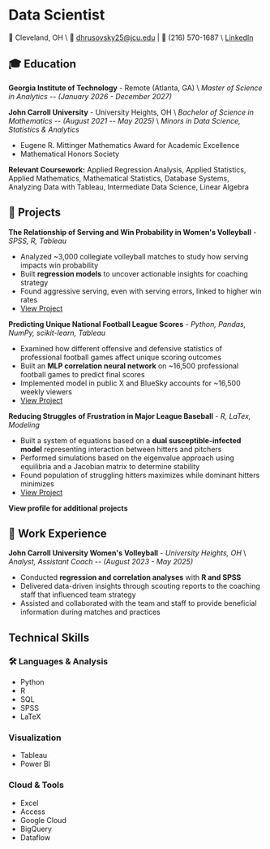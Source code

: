 # Data Scientist

📍 Cleveland, OH \\
📧 dhrusovsky25@jcu.edu | 📱 (216) 570-1687  \\
[LinkedIn](https://www.linkedin.com/in/daniel-hrusovsky-8118492b0)

## 🎓 Education

**Georgia Institute of Technology** - Remote (Atlanta, GA) \\
_Master of Science in Analytics -- (January 2026 - December 2027)_

**John Carroll University** - University Heights, OH \\
_Bachelor of Science in Mathematics -- (August 2021 -- May 2025)_ \\
_Minors in Data Science, Statistics & Analytics_
- Eugene R. Mittinger Mathematics Award for Academic Excellence
- Mathematical Honors Society

**Relevant Coursework:** Applied Regression Analysis, Applied Statistics, Applied Mathematics, Mathematical Statistics, Database Systems, Analyzing Data with Tableau, Intermediate Data Science, Linear Algebra

## 📂 Projects

**The Relationship of Serving and Win Probability in Women's Volleyball** - _SPSS, R, Tableau_
- Analyzed ~3,000 collegiate volleyball matches to study how serving impacts win probability
- Built **regression models** to uncover actionable insights for coaching strategy
- Found aggressive serving, even with serving errors, linked to higher win rates
- [View Project](https://github.com/Eric-Geisler/Serving-and-Serve-Receiving-Volleyball-Project)

**Predicting Unique National Football League Scores** - _Python, Pandas, NumPy, scikit-learn, Tableau_
- Examined how different offensive and defensive statistics of professional football games affect unique scoring outcomes 
- Built an **MLP correlation neural network** on ~16,500 professional football games to predict final scores
- Implemented model in public X and BlueSky accounts for ~16,500 weekly viewers 
- [View Project](https://github.com/daniel-hrusovsky/Predicting-Unique-National-Football-League-Scores)

**Reducing Struggles of Frustration in Major League Baseball** - _R, LaTex, Modeling_
- Built a system of equations based on a **dual susceptible-infected model** representing interaction between hitters and pitchers
- Performed simulations based on the eigenvalue approach using equilibria and a Jacobian matrix to determine stability
- Found population of struggling hitters maximizes while dominant hitters minimizes
- [View Project](https://github.com/daniel-hrusovsky/Reducing-Struggles-of-Frustration-in-Major-League-Baseball)

**View profile for additional projects**

## 💼 Work Experience

**John Carroll University Women's Volleyball** - _University Heights, OH_ \\
_Analyst, Assistant Coach -- (August 2023 - May 2025)_
- Conducted **regression and correlation analyses** with **R and SPSS**
- Delivered data-driven insights through scouting reports to the coaching staff that influenced team strategy
- Assisted and collaborated with the team and staff to provide beneficial information during matches and practices

## Technical Skills

### 🛠️ Languages & Analysis
- Python
- R
- SQL
- SPSS
- LaTeX

### Visualization
- Tableau
- Power BI

### Cloud & Tools
- Excel
- Access
- Google Cloud
- BigQuery
- Dataflow
